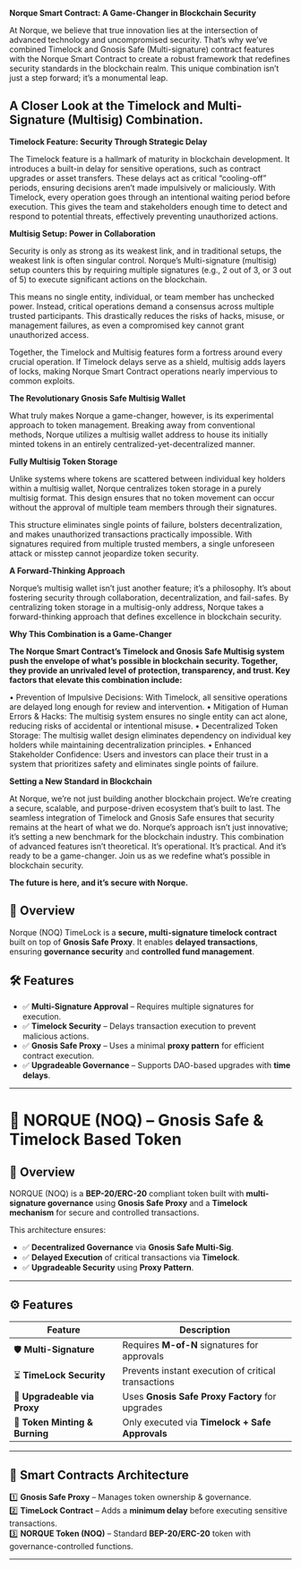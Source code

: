 **Norque Smart Contract: A Game-Changer in Blockchain Security**

At Norque, we believe that true innovation lies at the intersection of advanced technology and uncompromised security. That’s why we’ve combined Timelock and Gnosis Safe (Multi-signature) contract features with the Norque Smart Contract to create a robust framework that redefines security standards in the blockchain realm. This unique combination isn’t just a step forward; it’s a monumental leap.

## A Closer Look at the Timelock and Multi-Signature (Multisig) Combination.

**Timelock Feature: Security Through Strategic Delay**

The Timelock feature is a hallmark of maturity in blockchain development. It introduces a built-in delay for sensitive operations, such as contract upgrades or asset transfers. These delays act as critical “cooling-off” periods, ensuring decisions aren’t made impulsively or maliciously. With Timelock, every operation goes through an intentional waiting period before execution. This gives the team and stakeholders enough time to detect and respond to potential threats, effectively preventing unauthorized actions.

**Multisig Setup: Power in Collaboration**

Security is only as strong as its weakest link, and in traditional setups, the weakest link is often singular control. Norque’s Multi-signature (multisig) setup counters this by requiring multiple signatures (e.g., 2 out of 3, or 3 out of 5) to execute significant actions on the blockchain.

This means no single entity, individual, or team member has unchecked power. Instead, critical operations demand a consensus across multiple trusted participants. This drastically reduces the risks of hacks, misuse, or management failures, as even a compromised key cannot grant unauthorized access.

Together, the Timelock and Multisig features form a fortress around every crucial operation. If Timelock delays serve as a shield, multisig adds layers of locks, making Norque Smart Contract operations nearly impervious to common exploits.

**The Revolutionary Gnosis Safe Multisig Wallet**

What truly makes Norque a game-changer, however, is its experimental approach to token management. Breaking away from conventional methods, Norque utilizes a multisig wallet address to house its initially minted tokens in an entirely centralized-yet-decentralized manner.

**Fully Multisig Token Storage**

Unlike systems where tokens are scattered between individual key holders within a multisig wallet, Norque centralizes token storage in a purely multisig format. This design ensures that no token movement can occur without the approval of multiple team members through their signatures.

This structure eliminates single points of failure, bolsters decentralization, and makes unauthorized transactions practically impossible. With signatures required from multiple trusted members, a single unforeseen attack or misstep cannot jeopardize token security.

**A Forward-Thinking Approach**

Norque’s multisig wallet isn’t just another feature; it’s a philosophy. It’s about fostering security through collaboration, decentralization, and fail-safes. By centralizing token storage in a multisig-only address, Norque takes a forward-thinking approach that defines excellence in blockchain security.

**Why This Combination is a Game-Changer**

**The Norque Smart Contract’s Timelock and Gnosis Safe Multisig system push the envelope of what’s possible in blockchain security. Together, they provide an unrivaled level of protection, transparency, and trust. Key factors that elevate this combination include:**

•	Prevention of Impulsive Decisions: With Timelock, all sensitive operations are delayed long enough for review and intervention.
•	Mitigation of Human Errors & Hacks: The multisig system ensures no single entity can act alone, reducing risks of accidental or intentional misuse.
•	Decentralized Token Storage: The multisig wallet design eliminates dependency on individual key holders while maintaining decentralization principles.
•	Enhanced Stakeholder Confidence: Users and investors can place their trust in a system that prioritizes safety and eliminates single points of failure.

**Setting a New Standard in Blockchain**

At Norque, we’re not just building another blockchain project. We’re creating a secure, scalable, and purpose-driven ecosystem that’s built to last. The seamless integration of Timelock and Gnosis Safe ensures that security remains at the heart of what we do. Norque’s approach isn’t just innovative; it’s setting a new benchmark for the blockchain industry.
This combination of advanced features isn’t theoretical. It’s operational. It’s practical. And it’s ready to be a game-changer. Join us as we redefine what’s possible in blockchain security.

**The future is here, and it’s secure with Norque.**

## 🔹 Overview
Norque (NOQ) TimeLock is a **secure, multi-signature timelock contract** built on top of **Gnosis Safe Proxy**. It enables **delayed transactions**, ensuring **governance security** and **controlled fund management**.

## 🛠 Features
- ✅ **Multi-Signature Approval** – Requires multiple signatures for execution.
- ✅ **Timelock Security** – Delays transaction execution to prevent malicious actions.
- ✅ **Gnosis Safe Proxy** – Uses a minimal **proxy pattern** for efficient contract execution.
- ✅ **Upgradeable Governance** – Supports DAO-based upgrades with **time delays**.

---

# 🏦 NORQUE (NOQ) – Gnosis Safe & Timelock Based Token

## 🔹 Overview
NORQUE (NOQ) is a **BEP-20/ERC-20** compliant token built with **multi-signature governance** using **Gnosis Safe Proxy** and a **Timelock mechanism** for secure and controlled transactions.

This architecture ensures:
- ✅ **Decentralized Governance** via **Gnosis Safe Multi-Sig**.
- ✅ **Delayed Execution** of critical transactions via **Timelock**.
- ✅ **Upgradeable Security** using **Proxy Pattern**.

---

## ⚙️ Features
| Feature               | Description |
|----------------------|-------------|
| 🛡 **Multi-Signature** | Requires **M-of-N** signatures for approvals |
| ⏳ **TimeLock Security** | Prevents instant execution of critical transactions |
| 🚀 **Upgradeable via Proxy** | Uses **Gnosis Safe Proxy Factory** for upgrades |
| 🔄 **Token Minting & Burning** | Only executed via **Timelock + Safe Approvals** |

---

## 📌 **Smart Contracts Architecture**
1️⃣ **Gnosis Safe Proxy** – Manages token ownership & governance.  
2️⃣ **TimeLock Contract** – Adds a **minimum delay** before executing sensitive transactions.  
3️⃣ **NORQUE Token (NOQ)** – Standard **BEP-20/ERC-20** token with governance-controlled functions.  

---
